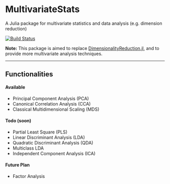 # MultivariateStats

A Julia package for multivariate statistics and data analysis (e.g. dimension reduction)

[![Build Status](https://travis-ci.org/lindahua/MultivariateStats.jl.svg?branch=master)](https://travis-ci.org/lindahua/MultivariateStats.jl)

**Note:** This package is aimed to replace [DimensionalityReduction.jl](https://github.com/JuliaStats/DimensionalityReduction.jl), and to provide more multivariate analysis techniques.

-------

## Functionalities

#### Available

- Principal Component Analysis (PCA)
- Canonical Correlation Analysis (CCA)
- Classical Multidimensional Scaling (MDS)

#### Todo (soon)

- Partial Least Square (PLS)
- Linear Discriminant Analysis (LDA)
- Quadratic Discriminant Analysis (QDA)
- Multiclass LDA
- Independent Component Analysis (ICA)

#### Future Plan

- Factor Analysis 
